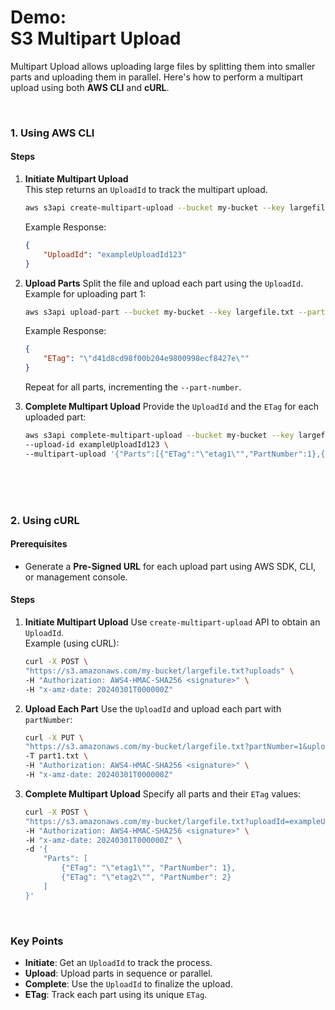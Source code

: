 # Demo:<br>S3 Multipart Upload

Multipart Upload allows uploading large files by splitting them into smaller parts and uploading them in parallel. Here's how to perform a multipart upload using both **AWS CLI** and **cURL**.

<br>

### **1. Using AWS CLI**

#### **Steps**
1. **Initiate Multipart Upload**  
   This step returns an `UploadId` to track the multipart upload.
   ```bash
   aws s3api create-multipart-upload --bucket my-bucket --key largefile.txt
   ```
   Example Response:
   ```json
   {
       "UploadId": "exampleUploadId123"
   }
   ```

2. **Upload Parts**
   Split the file and upload each part using the `UploadId`.  
   Example for uploading part 1:
   ```bash
   aws s3api upload-part --bucket my-bucket --key largefile.txt --part-number 1 --body part1.txt --upload-id exampleUploadId123
   ```
   Example Response:
   ```json
   {
       "ETag": "\"d41d8cd98f00b204e9800998ecf8427e\""
   }
   ```

   Repeat for all parts, incrementing the `--part-number`.

3. **Complete Multipart Upload**
   Provide the `UploadId` and the `ETag` for each uploaded part:
   ```bash
   aws s3api complete-multipart-upload --bucket my-bucket --key largefile.txt \
   --upload-id exampleUploadId123 \
   --multipart-upload '{"Parts":[{"ETag":"\"etag1\"","PartNumber":1},{"ETag":"\"etag2\"","PartNumber":2}]}'
   ```

<br><br><br>

### **2. Using cURL**

#### **Prerequisites**
- Generate a **Pre-Signed URL** for each upload part using AWS SDK, CLI, or management console.

#### **Steps**
1. **Initiate Multipart Upload**
   Use `create-multipart-upload` API to obtain an `UploadId`.  
   Example (using cURL):
   ```bash
   curl -X POST \
   "https://s3.amazonaws.com/my-bucket/largefile.txt?uploads" \
   -H "Authorization: AWS4-HMAC-SHA256 <signature>" \
   -H "x-amz-date: 20240301T000000Z"
   ```

2. **Upload Each Part**
   Use the `UploadId` and upload each part with `partNumber`:
   ```bash
   curl -X PUT \
   "https://s3.amazonaws.com/my-bucket/largefile.txt?partNumber=1&uploadId=exampleUploadId123" \
   -T part1.txt \
   -H "Authorization: AWS4-HMAC-SHA256 <signature>" \
   -H "x-amz-date: 20240301T000000Z"
   ```

3. **Complete Multipart Upload**
   Specify all parts and their `ETag` values:
   ```bash
   curl -X POST \
   "https://s3.amazonaws.com/my-bucket/largefile.txt?uploadId=exampleUploadId123" \
   -H "Authorization: AWS4-HMAC-SHA256 <signature>" \
   -H "x-amz-date: 20240301T000000Z" \
   -d '{
       "Parts": [
           {"ETag": "\"etag1\"", "PartNumber": 1},
           {"ETag": "\"etag2\"", "PartNumber": 2}
       ]
   }'
   ```

<br>

### **Key Points**
- **Initiate**: Get an `UploadId` to track the process.
- **Upload**: Upload parts in sequence or parallel.
- **Complete**: Use the `UploadId` to finalize the upload.
- **ETag**: Track each part using its unique `ETag`.
